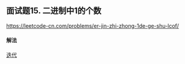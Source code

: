 ## 面试题15. 二进制中1的个数

https://leetcode-cn.com/problems/er-jin-zhi-zhong-1de-ge-shu-lcof/


#### 解法  

[迭代](_1.py)

